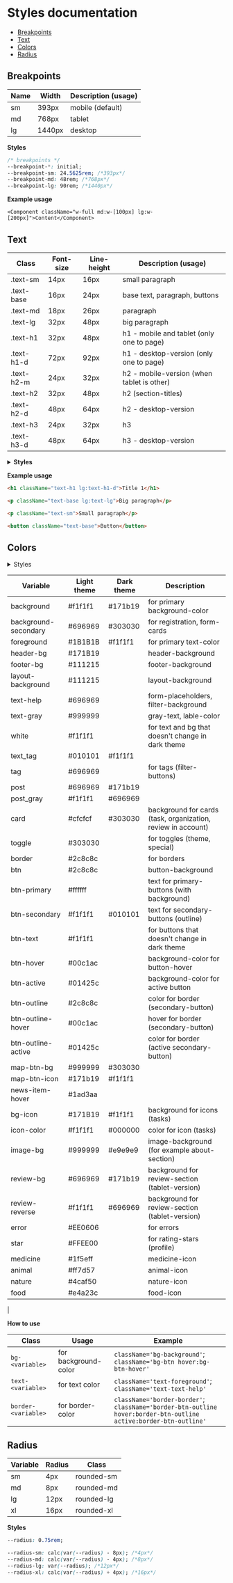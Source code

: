 # Styles documentation

- [Breakpoints](#breakpoints)
- [Text](#text)
- [Colors](#colors)
- [Radius](#radius)

## Breakpoints

| Name | Width  | Description (usage) |
| ---- | ------ | ------------------- |
| sm   | 393px  | mobile (default)    |
| md   | 768px  | tablet              |
| lg   | 1440px | desktop             |

**Styles**

```css
/* breakpoints */
--breakpoint-*: initial;
--breakpoint-sm: 24.5625rem; /*393px*/
--breakpoint-md: 48rem; /*768px*/
--breakpoint-lg: 90rem; /*1440px*/
```

**Example usage**

```tsx
<Component className="w-full md:w-[100px] lg:w-[200px]">Content</Component>
```

## Text

| Class      | Font-size | Line-height | Description (usage)                        |
| ---------- | --------- | ----------- | ------------------------------------------ |
| .text-sm   | 14px      | 16px        | small paragraph                            |
| .text-base | 16px      | 24px        | base text, paragraph, buttons              |
| .text-md   | 18px      | 26px        | paragraph                                  |
| .text-lg   | 32px      | 48px        | big paragraph                              |
| .text-h1   | 32px      | 48px        | h1 - mobile and tablet (only one to page)  |
| .text-h1-d | 72px      | 92px        | h1 - desktop-version (only one to page)    |
| .text-h2-m | 24px      | 32px        | h2 - mobile-version (when tablet is other) |
| .text-h2   | 32px      | 48px        | h2 (section-titles)                        |
| .text-h2-d | 48px      | 64px        | h2 - desktop-version                       |
| .text-h3   | 24px      | 32px        | h3                                         |
| .text-h3-d | 48px      | 64px        | h3 - desktop-version                       |

<details>
<summary>
<b>Styles</b>
</summary>

```css
@theme {
  /* font sizes and line-height desktop */
  --text-sm: 14px;
  --leading-sm: 16px;
  --text-base: 16px;
  --leading-base: 24px;
  --text-md: 18px;
  --leading-md: 26px;
  --text-lg: 32px;
  --leading-lg: 48px;

  --text-h1-d: 72px;
  --leading-h1-d: 92px;
  --text-h2-d: 48px;
  --leading-h2-d: 64px;
  --text-h3-d: 48px;
  --leading-h3-d: 64px;

  /* font sizes and line-height mobile */
  --text-h1: 32px;
  --leading-h1: 48px;
  --text-h2-m: 24px;
  --leading-h2-m: 32px;
  --text-h2: 32px;
  --leading-h2: 48px;
  --text-h3: 24px;
  --leading-h3: 32px;
}

@layer utilities {
  .text-sm {
    font-size: var(--text-sm);
    line-height: var(--leading-sm);
  }

  @media (min-width: 48rem) {
    .md\:text-sm {
      font-size: var(--text-sm);
      line-height: var(--leading-sm);
    }
  }

  @media (min-width: 90rem) {
    .lg\:text-sm {
      font-size: var(--text-sm);
      line-height: var(--leading-sm);
    }
  }

  .text-base {
    font-size: var(--text-base);
    line-height: var(--leading-base);
  }

  @media (min-width: 48rem) {
    .md\:text-base {
      font-size: var(--text-base);
      line-height: var(--leading-base);
    }
  }

  @media (min-width: 90rem) {
    .lg\:text-base {
      font-size: var(--text-base);
      line-height: var(--leading-base);
    }
  }

  .text-md {
    font-size: var(--text-md);
    line-height: var(--leading-md);
  }

  @media (min-width: 48rem) {
    .md\:text-md {
      font-size: var(--text-md);
      line-height: var(--leading-md);
    }
  }

  @media (min-width: 90rem) {
    .lg\:text-md {
      font-size: var(--text-md);
      line-height: var(--leading-md);
    }
  }

  .text-lg {
    font-size: var(--text-lg);
    line-height: var(--leading-lg);
  }

  @media (min-width: 48rem) {
    .md\:text-lg {
      font-size: var(--text-lg);
      line-height: var(--leading-lg);
    }
  }

  @media (min-width: 90rem) {
    .lg\:text-lg {
      font-size: var(--text-lg);
      line-height: var(--leading-lg);
    }
  }

  .text-h1 {
    font-size: var(--text-h1);
    line-height: var(--leading-h1);
  }

  @media (min-width: 48rem) {
    .md\:text-h1 {
      font-size: var(--text-h1);
      line-height: var(--leading-h1);
    }
  }

  @media (min-width: 90rem) {
    .lg\:text-h1 {
      font-size: var(--text-h1);
      line-height: var(--leading-h1);
    }
  }

  .text-h1-d {
    font-size: var(--text-h1-d);
    line-height: var(--leading-h1-d);
  }

  @media (min-width: 48rem) {
    .md\:text-h1-d {
      font-size: var(--text-h1-d);
      line-height: var(--leading-h1-d);
    }
  }

  @media (min-width: 90rem) {
    .lg\:text-h1-d {
      font-size: var(--text-h1-d);
      line-height: var(--leading-h1-d);
    }
  }

  .text-h2-m {
    font-size: var(--text-h2-m);
    line-height: var(--leading-h2-m);
  }

  @media (min-width: 48rem) {
    .md\:text-h2-m {
      font-size: var(--text-h2-m);
      line-height: var(--leading-h2-m);
    }
  }

  @media (min-width: 90rem) {
    .lg\:text-h2-m {
      font-size: var(--text-h2-m);
      line-height: var(--leading-h2-m);
    }
  }

  .text-h2 {
    font-size: var(--text-h2);
    line-height: var(--leading-h2);
  }

  @media (min-width: 48rem) {
    .md\:text-h2 {
      font-size: var(--text-h2);
      line-height: var(--leading-h2);
    }
  }

  @media (min-width: 90rem) {
    .lg\:text-h2 {
      font-size: var(--text-h2);
      line-height: var(--leading-h2);
    }
  }

  .text-h2-d {
    font-size: var(--text-h2-d);
    line-height: var(--leading-h2-d);
  }

  @media (min-width: 48rem) {
    .md\:text-h2-d {
      font-size: var(--text-h2-d);
      line-height: var(--leading-h2-d);
    }
  }

  @media (min-width: 90rem) {
    .lg\:text-h2-d {
      font-size: var(--text-h2-d);
      line-height: var(--leading-h2-d);
    }
  }

  .text-h3 {
    font-size: var(--text-h3);
    line-height: var(--leading-h3);
  }

  @media (min-width: 48rem) {
    .md\:text-h3 {
      font-size: var(--text-h3);
      line-height: var(--leading-h3);
    }
  }

  @media (min-width: 90rem) {
    .lg\:text-h3 {
      font-size: var(--text-h3);
      line-height: var(--leading-h3);
    }
  }

  .text-h3-d {
    font-size: var(--text-h3-d);
    line-height: var(--leading-h3-d);
  }

  @media (min-width: 48rem) {
    .md\:text-h3-d {
      font-size: var(--text-h3-d);
      line-height: var(--leading-h3-d);
    }
  }

  @media (min-width: 90rem) {
    .lg\:text-h3-d {
      font-size: var(--text-h3-d);
      line-height: var(--leading-h3-d);
    }
  }
}
```

</details>

**Example usage**

```html
<h1 className="text-h1 lg:text-h1-d">Title 1</h1>

<p className="text-base lg:text-lg">Big paragraph</p>

<p className="text-sm">Small paragraph</p>

<button className="text-base">Button</button>
```

## Colors

<details>
<summary>Styles</summary>

```css
/* colors */
--color-background: var(--background);
--color-foreground: var(--foreground);
--color-text-help: var(--text-help);
--color-text-gray: var(--text-gray);
--color-layout-background: var(--layout-background);
--color-card: var(--card);
--color-toggle: var(--toggle);

/_ buttons _/ --color-border: var(--border); --color-btn: var(--btn);
--color-btn-text: var(--btn-text); --color-btn-hover: var(--btn-hover);
--color-btn-active: var(--btn-active); --color-btn-outline: var(--btn-outline);
--color-btn-outline-hover: var(--btn-outline-hover); --color-btn-outline-active:
var(--btn-outline-active); --color-tag: var(--tag);

--color-error: var(--error); --color-attention: var(--attention);

--color-star: var(--star);

```

Light theme variables

```css
--background: #f1f1f1;
--background-secondary: #696969;
--foreground: #1b1b1b;
--header-bg: #171b19;
--footer-bg: #111215;
--layout-background: #111215;
--text-help: #696969;
--text-gray: #999999;
--white: #f1f1f1;
--text_tag: #010101;
--tag: #696969;
--post: #696969;
--post_gray: #f1f1f1;

--card: #e6e6e6;
--toggle: #303030;

--border: #2c8c8c;
--btn: #2c8c8c;
--btn-primary: #ffffff;
--btn-secondary: #f1f1f1;
--btn-text: #f1f1f1;
--btn-hover: #00c1ac;
--btn-active: #01425c;
--btn-outline: #2c8c8c;
--btn-outline-hover: #00c1ac;
--btn-outline-active: #01425c;
--map-btn-bg: #999999;
--map-btn-icon: #171b19;
--news-item-hover: #1ad3aa;

--bg-icon: #171b19;
--icon-color: #f1f1f1;
--image-bg: #999999;

--review-bg: #696969;
--review-reverse: #f1f1f1;

--error: #ee0606;
--success: #17814b;

--star: #ffee00;
--medicine: #1f5eff;
--animal: #ff7d57;
--nature: #4caf50;
--food: #e4a23c;
```

Dark theme variables

```css
.dark {
  --background: #171b19;
  --background-secondary: #303030;
  --foreground: #f1f1f1;
  --card: #303030;
  --btn-secondary: #010101;
  --post: #171b19;
  --text_tag: #f1f1f1;
  --post_gray: #696969;
  --gradient:
    linear-gradient(
      238.09deg,
      rgba(26, 211, 170, 0.15) 30.81%,
      rgba(0, 0, 0, 0.15) 82.23%,
      rgba(0, 0, 0, 0.15) 83.94%,
      rgba(26, 211, 170, 0.15) 129.53%
    ),
    radial-gradient(circle, rgba(26, 211, 170, 0.1) 2px, transparent 2px);
  --bg-icon: #f1f1f1;
  --icon-color: #000000;
  --image-bg: #e9e9e9;
  --map-btn-bg: #303030;
  --map-btn-icon: #f1f1f1;
  --review-bg: #171b19;
  --review-reverse: #696969;
}
```

</details>

| Variable             | Light theme | Dark theme | Description                                                  |
| -------------------- | ----------- | ---------- | ------------------------------------------------------------ |
| background           | #f1f1f1     | #171b19    | for primary background-color                                 |
| background-secondary | #696969     | #303030    | for registration, form-cards                                 |
| foreground           | #1B1B1B     | #f1f1f1    | for primary text-color                                       |
| header-bg            | #171B19     |            | header-background                                            |
| footer-bg            | #111215     |            | footer-background                                            |
| layout-background    | #111215     |            | layout-background                                            |
| text-help            | #696969     |            | form-placeholders, filter-background                         |
| text-gray            | #999999     |            | gray-text, lable-color                                       |
| white                | #f1f1f1     |            | for text and bg that doesn't change in dark theme            |
| text_tag             | #010101     | #f1f1f1    |                                                              |
| tag                  | #696969     |            | for tags (filter-buttons)                                    |
| post                 | #696969     | #171b19    |                                                              |
| post_gray            | #f1f1f1     | #696969    |                                                              |
| card                 | #cfcfcf     | #303030    | background for cards (task, organization, review in account) |
| toggle               | #303030     |            | for toggles (theme, special)                                 |
| border               | #2c8c8c     |            | for borders                                                  |
| btn                  | #2c8c8c     |            | button-background                                            |
| btn-primary          | #ffffff     |            | text for primary-buttons (with background)                   |
| btn-secondary        | #f1f1f1     | #010101    | text for secondary-buttons (outline)                         |
| btn-text             | #f1f1f1     |            | for buttons that doesn't change in dark theme                |
| btn-hover            | #00c1ac     |            | background-color for button-hover                            |
| btn-active           | #01425c     |            | background-color for active button                           |
| btn-outline          | #2c8c8c     |            | color for border (secondary-button)                          |
| btn-outline-hover    | #00c1ac     |            | hover for border (secondary-button)                          |
| btn-outline-active   | #01425c     |            | color for border (active secondary-button)                   |
| map-btn-bg           | #999999     | #303030    |                                                              |
| map-btn-icon         | #171b19     | #f1f1f1    |                                                              |
| news-item-hover      | #1ad3aa     |            |                                                              |
| bg-icon              | #171B19     | #f1f1f1    | background for icons (tasks)                                 |
| icon-color           | #f1f1f1     | #000000    | color for icon (tasks)                                       |
| image-bg             | #999999     | #e9e9e9    | image-background (for example about-section)                 |
| review-bg            | #696969     | #171b19    | background for review-section (tablet-version)               |
| review-reverse       | #f1f1f1     | #696969    | background for review-section (tablet-version)               |
| error                | #EE0606     |            | for errors                                                   |
| star                 | #FFEE00     |            | for rating-stars (profile)                                   |
| medicine             | #1f5eff     |            | medicine-icon                                                |
| animal               | #ff7d57     |            | animal-icon                                                  |
| nature               | #4caf50     |            | nature-icon                                                  |
| food                 | #e4a23c     |            | food-icon                                                    |

|

**How to use**

| Class               | Usage                | Example                                                                                                              |
| ------------------- | -------------------- | -------------------------------------------------------------------------------------------------------------------- |
| `bg-<variable>`     | for background-color | `className='bg-background'`;</br>`className='bg-btn hover:bg-btn-hover'`                                             |
| `text-<variable>`   | for text color       | `className='text-foreground'`; </br>`className='text-text-help' `                                                    |
| `border-<variable>` | for border-color     | `className='border-border'`;</br>`className='border-btn-outline hover:border-btn-outline active:border-btn-outline'` |

## Radius

| Variable | Radius | Class      |
| -------- | ------ | ---------- |
| sm       | 4px    | rounded-sm |
| md       | 8px    | rounded-md |
| lg       | 12px   | rounded-lg |
| xl       | 16px   | rounded-xl |

**Styles**

```css
--radius: 0.75rem;

--radius-sm: calc(var(--radius) - 8px); /*4px*/
--radius-md: calc(var(--radius) - 4px); /*8px*/
--radius-lg: var(--radius); /*12px*/
--radius-xl: calc(var(--radius) + 4px); /*16px*/
```
